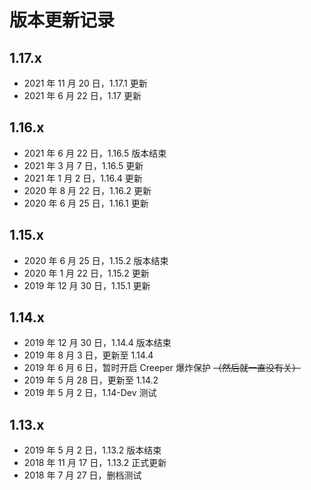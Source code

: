 # 版本更新记录

## 1.17.x

* 2021 年 11 月 20 日，1.17.1 更新
* 2021 年 6 月 22 日，1.17 更新

## 1.16.x

* 2021 年 6 月 22 日，1.16.5 版本结束
* 2021 年 3 月 7 日，1.16.5 更新
* 2021 年 1 月 2 日，1.16.4 更新
* 2020 年 8 月 22 日，1.16.2 更新
* 2020 年 6 月 25 日，1.16.1 更新

## 1.15.x

* 2020 年 6 月 25 日，1.15.2 版本结束
* 2020 年 1 月 22 日，1.15.2 更新
* 2019 年 12 月 30 日，1.15.1 更新

## 1.14.x

* 2019 年 12 月 30 日，1.14.4 版本结束
* 2019 年 8 月 3 日，更新至 1.14.4
* 2019 年 6 月 6 日，暂时开启 Creeper 爆炸保护 ~~（然后就一直没有关）~~
* 2019 年 5 月 28 日，更新至 1.14.2
* 2019 年 5 月 2 日，1.14-Dev 测试

## 1.13.x

* 2019 年 5 月 2 日，1.13.2 版本结束
* 2018 年 11 月 17 日，1.13.2 正式更新
* 2018 年 7 月 27 日，删档测试

